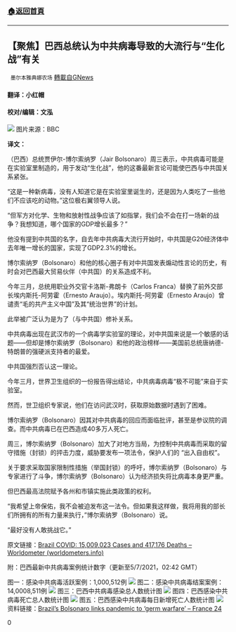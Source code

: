 ###  [:house:返回首頁](https://github.com/ourhimalayas/txt)
---

## 【聚焦】巴西总统认为中共病毒导致的大流行与“生化战”有关
` 墨尔本雅典娜农场` [轉載自GNews](https://gnews.org/zh-hans/1184129/)

#### 翻译：小红帽

#### 校对/编辑：文泓
![]()![](https://gnews-media-offload.s3.amazonaws.com/wp-content/uploads/2021/05/07092415/%E5%B7%B4%E8%A5%BF0.jpg)
图片来源：BBC

**译文：**

（巴西）总统贾伊尔-博尔索纳罗（Jair Bolsonaro）周三表示，中共病毒可能是在实验室里制造的，用于发动“生化战”，他的这番最新言论可能使巴西与中共国关系紧张。

“这是一种新病毒，没有人知道它是在实验室里诞生的，还是因为人类吃了一些他们不应该吃的动物。”这位极右翼领导人说。

“但军方对化学、生物和放射性战争应该了如指掌，我们会不会在打一场新的战争？我想知道，哪个国家的GDP增长最多？”

他没有提到中共国的名字，自去年中共病毒大流行开始时，中共国是G20经济体中去年唯一增长的国家，实现了GDP2.3%的增长。

博尔索纳罗（Bolsonaro）和他的核心圈子有对中共国发表煽动性言论的历史，有时会对巴西最大贸易伙伴（中共国）的关系造成不利。

今年三月，总统用职业外交官卡洛斯-弗朗卡（Carlos Franca）替换了前外交部长埃内斯托-阿劳霍（Ernesto Araujo）。埃内斯托-阿劳霍（Ernesto Araujo）曾谴责“毛的共产主义中国”及其“统治世界”的计划。

此举被广泛认为是为了（与中共国）修补关系。

中共病毒出现在武汉市的一个病毒学实验室的理论，对中共国来说是一个敏感的话题——但却是博尔索纳罗（Bolsonaro）和他的政治榜样——美国前总统唐纳德-特朗普的强硬派支持者的最爱。

中共国强烈否认这一理论。

今年三月，世界卫生组织的一份报告得出结论，中共病毒病毒“极不可能”来自于实验室。

然而，世卫组织专家说，他们在访问武汉时，获取原始数据时遇到了困难。

博尔索纳罗（Bolsonaro）因其对中共病毒的回应而面临批评，甚至是参议院的调查。而中共病毒已在巴西造成40多万人死亡。

周三，博尔索纳罗（Bolsonaro）加大了对地方当局，为控制中共病毒而采取的留守措施（封锁）的抨击力度，威胁要发布一项法令，保护人们的 “出入自由权”。

关于要求采取国家限制性措施（举国封锁）的呼吁，博尔索纳罗（Bolsonaro）与专家进行了斗争，博尔索纳罗（Bolsonaro）认为经济损失将比病毒本身更严重。

但巴西最高法院赋予各州和市镇实施此类政策的权利。

“我希望上帝保佑，我不会被迫发布这一法令。但如果我这样做，我将用我的部长们所拥有的所有力量来执行，”博尔索纳罗（Bolsonaro）说。

“最好没有人敢挑战它。”

原文链接：[Brazil COVID: 15,009,023 Cases and 417,176 Deaths – Worldometer (worldometers.info)](https://www.worldometers.info/coronavirus/country/brazil/)

附：巴西最新中共病毒案例统计数字（更新至5/7/2021，02:42 GMT）

图一：感染中共病毒活跃案例：1,000,512例
![]()![](https://gnews-media-offload.s3.amazonaws.com/wp-content/uploads/2021/05/07092646/%E5%B7%B4%E8%A5%BF1.png)
图二：感染中共病毒结案案例：14,0008,511例
![]()![](https://gnews-media-offload.s3.amazonaws.com/wp-content/uploads/2021/05/07092744/%E5%B7%B4%E8%A5%BF2.png)
图三：巴西中共病毒感染总人数统计图
![]()![](https://gnews-media-offload.s3.amazonaws.com/wp-content/uploads/2021/05/07092800/%E5%B7%B4%E8%A5%BF3.png)
图四：巴西感染中共病毒死亡总人数统计图
![]()![](https://gnews-media-offload.s3.amazonaws.com/wp-content/uploads/2021/05/07092811/%E5%B7%B4%E8%A5%BF4.png)
图五：巴西感染中共病毒每日新增死亡人数统计图
![]()![](https://gnews-media-offload.s3.amazonaws.com/wp-content/uploads/2021/05/07092843/%E5%B7%B4%E8%A5%BF5-1.png)
资料链接：[Brazil’s Bolsonaro links pandemic to ‘germ warfare’ – France 24](https://www.france24.com/en/live-news/20210505-brazil-s-bolsonaro-links-pandemic-to-germ-warfare)

0
